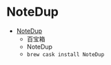 # NoteDup
- [NoteDup](https://appcenter.yinxiang.com/app/notedup/mac/)
  -   百宝箱
  - NoteDup
  - `brew cask install NoteDup`
